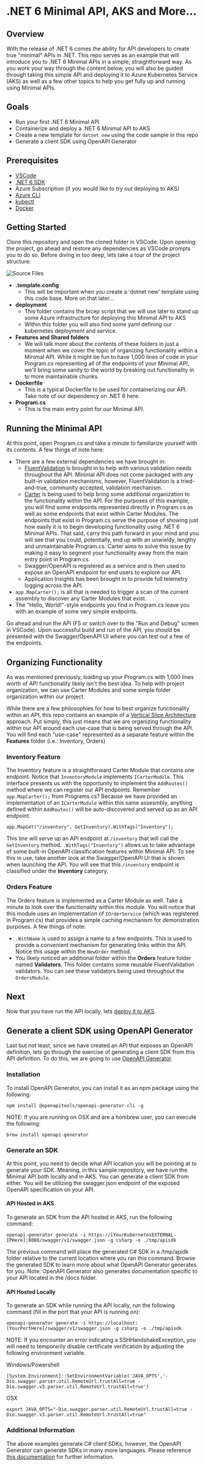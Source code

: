# .NET 6 Minimal API, AKS and More...

## Overview

With the release of .NET 6 comes the ability for API developers to create true "minimal" APIs in .NET.  This repo serves as an example that will introduce you to .NET 6 Minimal APIs in a simple, straightforward way.  As you work your way through the content below, you will also be guided through taking this simple API and deploying it to Azure Kubernetes Service (AKS) as well as a few other topics to help you get fully up and running using Minimal APIs.

## Goals

- Run your first .NET 6 Minimal API
- Containerize and deploy a .NET 6 Minimal API to AKS
- Create a new template for `dotnet new` using the code sample in this repo
- Generate a client SDK using OpenAPI Generator

## Prerequisites

- [VSCode](https://code.visualstudio.com/download)
- [.NET 6 SDK](https://dotnet.microsoft.com/download/dotnet/6.0)
- Azure Subscription (if you would like to try out deploying to AKS)
- [Azure CLI](https://docs.microsoft.com/en-us/cli/azure/install-azure-cli#install)
- [kubectl](https://kubernetes.io/docs/tasks/tools/#kubectl)
- [Docker](https://docs.docker.com/get-docker/)

## Getting Started

Clone this repository and open the cloned folder in VSCode.  Upon opening the project, go ahead and restore any dependencies as VSCode prompts you to do so.  Before diving in too deep, lets take a tour of the project structure:

![Source Files](/assets/project-organization.png)

- **.template.config**
  - This will be important when you create a 'dotnet new' template using this code base.  More on that later...
- **deployment**
  - This folder contains the bicep script that we will use later to stand up some Azure infrastructure for deploying this Minimal API to AKS
  - Within this folder you will also find some yaml defining our kubernetes deployment and service.
- **Features and Shared folders**
  - We will talk more about the contents of these folders in just a moment when we cover the topic of organizing functionality within a Minimal API.  While it might be fun to have 1,000 lines of code in your Program.cs representing all of the endpoints of your Minimal API, we'll bring some sanity to the world by breaking out functionality in to more maintainable chunks.
- **Dockerfile**
  - This is a typical Dockerfile to be used for containerizing our API.  Take note of our dependency on .NET 6 here.
- **Program.cs**
  - This is the main entry point for our Minimal API.

## Running the Minimal API

At this point, open Program.cs and take a minute to familiarize yourself with its contents.  A few things of note here:

- There are a few external dependencies we have brought in:
  - [FluentValidation](https://fluentvalidation.net/) is brought in to help with various validation needs throughout the API.  Minimal API does not come packaged with any built-in validation mechanisms, however, FluentValidation is a tried-and-true, community accepted, validation mechanism.
  - [Carter](https://github.com/CarterCommunity/Carter) is being used to help bring some additional organization to the functionality within the API.  For the purposes of this example, you will find some endpoints represented directly in Program.cs as well as some endpoints that exist within Carter Modules.  The endpoints that exist in Program.cs serve the purpose of showing just how easily it is to begin developing functionality using .NET 6 Minimal APIs.  That said, carry this path forward in your mind and you will see that you could, potentially, end up with an unwieldy, lengthy and unmaintainable Program.cs.  Carter aims to solve this issue by making it easy to segment your functionality away from the main entry point in Program.cs.
  - Swagger/OpenAPI is registered as a service and is then used to expose an OpenAPI endpoint for end users to explore our API.
  - Application Insights has been brought in to provide full telemetry logging across the API.
- `app.MapCarter();` is all that is needed to trigger a scan of the current assembly to discover any Carter Modules that exist. 
- The "Hello, World!"-style endpoints you find in Program.cs leave you with an example of some very simple endpoints.

Go ahead and run the API (F5 or switch over to the "Run and Debug" screen in VSCode).  Upon successful build and run of the API, you should be presented with the Swagger/OpenAPI UI where you can test out a few of the endpoints.

## Organizing Functionality

As was mentioned previously, loading up your Program.cs with 1,000 lines worth of API functionality likely isn't the best idea.  To help with project organization, we can use Carter Modules and some simple folder organization within our project.  

While there are a few philosophies for how to best organize functionality within an API, this repo contains an example of a [Vertical Slice Architecture](https://jimmybogard.com/vertical-slice-architecture/) approach.  Put simply, this just means that we are organizing functionality within our API around each use-case that is being served through the API.  You will find each "use-case" represented as a separate feature within the **Features** folder (i.e.: Inventory, Orders)

### Inventory Feature

The Inventory feature is a straightforward Carter Module that contains one endpoint.  Notice that `InventoryModule` implements `ICarterModule`.  This interface presents us with the opportunity to implement the `AddRoutes()` method where we can register our API endpoints.  Remember `app.MapCarter();` from Programs.cs? Because we have provided an implementation of an `ICarterModule` within this same assesmbly, anything defined within `AddRoutes()` will be auto-discovered and served up as an API endpoint.

`app.MapGet("/inventory", GetInventory).WithTags("Inventory");`

This line will serve up an API endpoint at `/inventory` that will call the `GetInventory` method.  `.WithTags("Inventory")` allows us to take advantage of some built-in OpenAPI classification features within Minimal API.  To see this in use, take another look at the Swagger/OpenAPI UI that is shown when launching the API.  You will see that this `/inventory` endpoint is classified under the **Inventory** category.

### Orders Feature

The Orders feature is implemented as a Carter Module as well.  Take a minute to look over the functionality within this module.  You will notice that this module uses an implementation of `IOrderService` (which was registered in Program.cs) that provides a simple caching mechanism for demonstration purposes.  A few things of note:

- `.WithName` is used to assign a name to a few endpoints.  This is used to provide a convenient mechanism for generating links within the API.  Notice this usage within the `NewOrder` method.
- You likely noticed an additional folder within the **Orders** feature folder named **Validators**.  This folder contains some reusable FluentValidation validators.  You can see these validators being used throughout the `OrdersModule`.

## Next

Now that you have run the API locally, lets [deploy it to AKS](deploy-to-aks.md).

## Generate a client SDK using OpenAPI Generator

Last but not least, since we have created an API that exposes an OpenAPI definition, lets go through the exercise of generating a client SDK from this API definition.  To do this, we are going to use [OpenAPI Generator](https://openapi-generator.tech/).

### Installation

To install OpenAPI Generator, you can install it as an npm package using the following:

`npm install @openapitools/openapi-generator-cli -g`

NOTE: If you are running on OSX and are a hombrew user, you can execute the following:

`brew install openapi-generator`

### Generate an SDK

At this point, you need to decide what API location you will be pointing at to generate your SDK.  Meaning, in this sample repository, we have run the Minimal API both locally and in AKS.  You can generate a client SDK from either.  You will be utilizing the swagger.json endpoint of the exposed OpenAPI specification on your API.

#### API Hosted in AKS

To generate an SDK from the API hosted in AKS, run the following command:

`openapi-generator generate -i https://[YourKubernetesEXTERNAL-IPHere]:8080/swagger/v1/swagger.json -g csharp -o ./tmp/apisdk`

The previous command will place the generated C# SDK in a /tmp/apidk folder relative to the current location where you ran this command.  Browse the generated SDK to learn more about what OpenAPI Generator generates for you.  Note: OpenAPI Generator also generates documentation specific to your API located in the /docs folder.

#### API Hosted Locally

To generate an SDK while running the API locally, run the following command (fill in the port that your API is running on):

`openapi-generator generate -i https://localhost:[YourPortHere]/swagger/v1/swagger.json -g csharp -o ./tmp/apisdk`

NOTE: If you encounter an error indicating a SSHHandshakeException, you will need to temporarily disable certificate verification by adjusting the following environment variable.

Windows/Powershell

`[System.Environment]::SetEnvironmentVariable('JAVA_OPTS','-Dio.swagger.parser.util.RemoteUrl.trustAll=true -Dio.swagger.v3.parser.util.RemoteUrl.trustAll=true')`

OSX

`export JAVA_OPTS="-Dio.swagger.parser.util.RemoteUrl.trustAll=true -Dio.swagger.v3.parser.util.RemoteUrl.trustAll=true"`

### Additional Information

The above examples generate C# client SDKs, however, the OpenAPI Generator can generate SDKs in many more languages.  Please reference [this documentation](https://openapi-generator.tech/docs/generators/) for further information.
